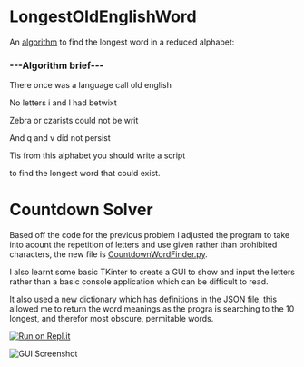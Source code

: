 # LongestOldEnglishWord
An [algorithm](https://github.com/George9Waller/LongestOldEnglishWord/blob/master/Program.py) to find the longest word in a reduced alphabet: 


### ---Algorithm brief---

There once was a language call old english

No letters i and l had betwixt

Zebra or czarists could not be writ

And q and v did not persist


Tis from this alphabet you should write a script

to find the longest word that could exist.

# Countdown Solver
Based off the code for the previous problem I adjusted the program to take into acount the repetition of letters and use given rather than prohibited characters, the new file is [CountdownWordFinder.py](https://github.com/George9Waller/LongestOldEnglishWord/blob/master/CountdownWordFinder.py).

I also learnt some basic TKinter to create a GUI to show and input the letters rather than a basic console application which can be difficult to read.

It also used a new dictionary which has definitions in the JSON file, this allowed me to return the word meanings as the progra is searching to the 10 longest, and therefor most obscure, permitable words.

[![Run on Repl.it](https://repl.it/badge/github/George9Waller/CountdownWordSolver)](https://repl.it/@GeorgeWaller/CountdownWordSolver)

![GUI Screenshot](https://github.com/George9Waller/LongestWord--CountdownGUI/blob/master/screenshot.png)
